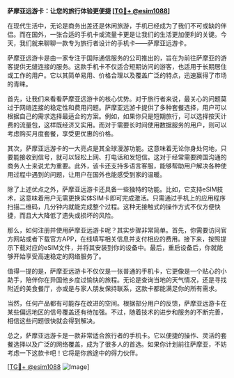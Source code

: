 **萨摩亚远游卡：让您的旅行体验更便捷 [[TG💪+ @esim1088](https://t.me/s/esim1088)]**

在现代生活中，无论是商务出差还是休闲旅游，手机已经成为了我们不可或缺的伴侣。而在国外，一张合适的手机卡或流量卡更是让我们的生活更加便利的关键。今天，我们就来聊聊一款专为旅行者设计的手机卡——萨摩亚远游卡。

萨摩亚远游卡是由一家专注于国际通信服务的公司推出的，旨在为前往萨摩亚的游客提供无缝连接的服务。这款手机卡不仅适合短期访问的游客，也适用于长期居住或工作的用户。它以其简单易用、价格合理以及覆盖广泛的特点，迅速赢得了市场的青睐。

首先，让我们来看看萨摩亚远游卡的核心优势。对于旅行者来说，最关心的问题莫过于网络连接的稳定性和费用问题。萨摩亚远游卡提供了多种套餐选择，用户可以根据自己的需求选择最适合的方案。例如，如果你只是短期旅行，可以选择按天计费的流量包，这样既经济又实用。而对于需要长时间使用数据服务的用户，则可以考虑购买月度套餐，享受更优惠的价格。

其次，萨摩亚远游卡的一大亮点是其全球漫游功能。这意味着无论你身处何地，只要能接收到信号，就可以轻松上网、打电话和发短信。这对于经常需要跨国沟通的商务人士来说尤为重要。此外，该卡还支持多语言客服，能够帮助用户解决各种使用过程中遇到的问题，让用户在国外也能感受到家的温暖。

除了上述优点之外，萨摩亚远游卡还具备一些独特的功能。比如，它支持eSIM技术，这意味着用户无需更换实体SIM卡即可完成激活。只需通过手机上的应用程序扫描二维码，几分钟内就能完成整个过程。这种无接触式的操作方式不仅方便快捷，而且大大降低了遗失或损坏的风险。

那么，如何注册并使用萨摩亚远游卡呢？其实步骤非常简单。首先，你需要访问官方网站或者下载官方APP，在线填写相关信息并支付相应的费用。接下来，按照提示下载对应的eSIM文件，并将其安装到你的设备中。最后，重启设备后，你就能够开始享受高速稳定的网络服务了。

值得一提的是，萨摩亚远游卡不仅仅是一张普通的手机卡，它更像是一个贴心的小助手，陪伴你在异国他乡度过愉快的旅程。无论是查询当地的天气情况，还是寻找附近的美食餐厅，亦或是与家人朋友保持联系，这款卡都能满足你的所有需求。

当然，任何产品都有可能存在改进的空间。根据部分用户的反馈，萨摩亚远游卡在某些偏远地区的信号覆盖还有待加强。不过，随着技术的进步和服务的不断完善，相信这些问题很快就会得到解决。

总之，萨摩亚远游卡是一款非常适合旅行者的手机卡。它以便捷的操作、灵活的套餐选择以及广泛的网络覆盖，成为了很多人的首选。如果你计划前往萨摩亚，不妨考虑一下这款卡吧！它将是你旅途中的得力伙伴。

[[TG💪+ @esim1088](https://t.me/s/esim1088) ![Image](https://i.postimg.cc/4NQfJmqS/Snipaste-2025-05-13-00-14-12.png)]